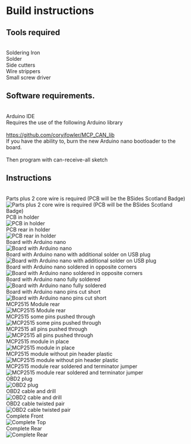 # Build instructions
## Tools required
<br>Soldering Iron
<br>Solder
<br>Side cutters
<br>Wire strippers
<br>Small screw driver
## Software requirements.
<br>Arduino IDE
<br>Requires the use of the following Arduino library
<br><br>https://github.com/coryjfowler/MCP_CAN_lib
<br>If you have the ability to, burn the new Arduino nano bootloader to the board.
<br><br>Then program with can-receive-all sketch

## Instructions
<br>Parts plus 2 core wire is required (PCB will be the BSides Scotland Badge)
<br>![Parts plus 2 core wire is required (PCB will be the BSides Scotland Badge)](build/build01.jpg)
<br>PCB in holder
<br>![PCB in holder](build/build02.jpg)
<br>PCB rear in holder
<br>![PCB rear in holder](build/build02a.jpg)
<br>Board with Arduino nano
<br>![Board with Arduino nano](build/build03.jpg)
<br>Board with Arduino nano with additional solder on USB plug
<br>![Board with Arduino nano with additional solder on USB plug](build/build04.jpg)
<br>Board with Arduino nano soldered in opposite corners
<br>![Board with Arduino nano soldered in opposite corners](build/build05.jpg)
<br>Board with Arduino nano fully soldered
<br>![Board with Arduino nano fully soldered](build/build06.jpg)
<br>Board with Arduino nano pins cut short
<br>![Board with Arduino nano pins cut short](build/build07.jpg)
<br>MCP2515 Module rear
<br>![MCP2515 Module rear](build/build09.jpg)
<br>MCP2515 some pins pushed through
<br>![MCP2515 some pins pushed through](build/build10.jpg)
<br>MCP2515 all pins pushed through
<br>![MCP2515 all pins pushed through](build/build11.jpg)
<br>MCP2515 module in place
<br>![MCP2515 module in place](build/build12.jpg)
<br>MCP2515 module without pin header plastic
<br>![MCP2515 module without pin header plastic](build/build15.jpg)
<br>MCP2515 module rear soldered and terminator jumper
<br>![MCP2515 module rear soldered and terminator jumper](build/build16.jpg)
<br>OBD2 plug
<br>![OBD2 plug](build/build19.jpg)
<br>OBD2 cable and drill
<br>![OBD2 cable and drill](build/build20.jpg)
<br>OBD2 cable twisted pair
<br>![OBD2 cable twisted pair](build/build21.jpg)
<br>Complete Front
<br>![Complete Top](build/build22.jpg)
<br>Complete Rear
<br>![Complete Rear](build/build23.jpg)
